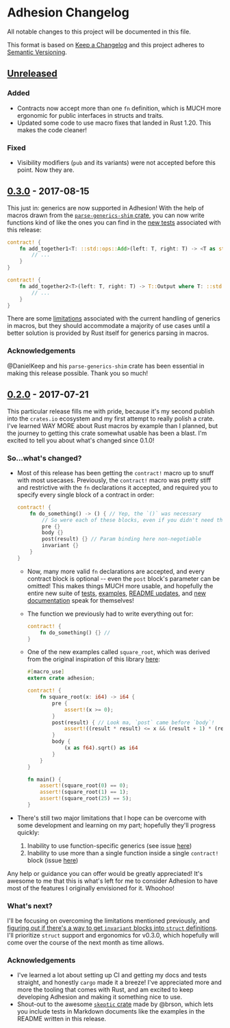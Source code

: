 # Adhesion Changelog

All notable changes to this project will be documented in this file.

This format is based on [Keep a Changelog](https://keepachangelog.com/en/1.0.0/)
and this project adheres to [Semantic Versioning](http://semver.org/spec/v2.0.0.html).

## [Unreleased]

### Added

* Contracts now accept more than one `fn` definition, which is MUCH more
    ergonomic for public interfaces in structs and traits.
* Updated some code to use macro fixes that landed in Rust 1.20. This makes the
    code cleaner!

### Fixed

* Visibility modifiers (`pub` and its variants) were not accepted before this
    point. Now they are.

## [0.3.0] - 2017-08-15

This just in: generics are now supported in Adhesion! With the help of macros
drawn from the [`parse-generics-shim` crate](https://crates.io/crates/parse-generics-shim),
you can now write functions kind of like the ones you can find in the [new
tests](https://github.com/ErichDonGubler/adhesion-rs/blob/master/tests/lib.rs#L158)
associated with this release:

```rust
contract! {
    fn add_together1<T: ::std::ops::Add>(left: T, right: T) -> <T as std::ops::Add>::Output {
        // ...
    }
}

contract! {
    fn add_together2<T>(left: T, right: T) -> T::Output where T: ::std::ops::Add {
        // ...
    }
}
```

There are some [limitations](https://docs.rs/parse-generics-shim/*/parse_generics_shim/index.html)
associated with the current handling of generics in macros, but they should
accommodate a majority of use cases until a better solution is provided by Rust
itself for generics parsing in macros.

### Acknowledgements

@DanielKeep and his `parse-generics-shim` crate has been essential in making
this release possible. Thank you so much!

## [0.2.0] - 2017-07-21

This particular release fills me with pride, because it's my second publish into
the `crates.io` ecosystem and my first attempt to really polish a crate. I've
learned WAY MORE about Rust macros by example than I planned, but the journey
to getting this crate somewhat usable has been a blast. I'm excited to tell you
about what's changed since 0.1.0!

### So...what's changed?

* Most of this release has been getting the `contract!` macro up to snuff with
    most usecases. Previously, the `contract!` macro was pretty stiff and
    restrictive with the `fn` declarations it accepted, and required you to
    specify every single block of a contract in order:

    ```rust
    contract! {
        fn do_something() -> () { // Yep, the `()` was necessary
            // So were each of these blocks, even if you didn't need them
            pre {}
            body {}
            post(result) {} // Param binding here non-negotiable
            invariant {}
        }
    }
    ```

    * Now, many more valid `fn` declarations are accepted, and every contract
        block is optional -- even the `post` block's parameter can be omitted!
        This makes things MUCH more usable, and hopefully the entire new suite
        of [tests](https://github.com/ErichDonGubler/adhesion-rs/tree/master/tests),
        [examples](https://github.com/ErichDonGubler/adhesion-rs/tree/master/examples),
        [README updates](https://github.com/ErichDonGubler/adhesion-rs/blob/master/README.md),
        and [new documentation](https://docs.rs/adhesion) speak for themselves!

    * The function we previously had to write everything out for:
        ```rust
        contract! {
            fn do_something() {} //
        }
        ```

    * One of the new examples called `square_root`, which was derived from the
        original inspiration of this library [here](https://tour.dlang.org/tour/en/gems/contract-programming):
        ```rust
        #[macro_use]
        extern crate adhesion;

        contract! {
            fn square_root(x: i64) -> i64 {
                pre {
                    assert!(x >= 0);
                }
                post(result) { // Look ma, `post` came before `body`!
                    assert!((result * result) <= x && (result + 1) * (result + 1) > x);
                }
                body {
                    (x as f64).sqrt() as i64
                }
            }
        }

        fn main() {
            assert!(square_root(0) == 0);
            assert!(square_root(1) == 1);
            assert!(square_root(25) == 5);
        }
        ```
* There's still two major limitations that I hope can be overcome with some
    development and learning on my part; hopefully they'll progress quickly:
    1. Inability to use function-specific generics (see issue [here](https://github.com/ErichDonGubler/adhesion-rs/issues/18))
    2. Inability to use more than a single function inside a single `contract!`
        block (issue [here](https://github.com/ErichDonGubler/adhesion-rs/issues/15))

Any help or guidance you can offer would be greatly appreciated! It's awesome
to me that this is what's left for me to consider Adhesion to have most of the
features I originally envisioned for it. Whoohoo!

### What's next?

I'll be focusing on overcoming the limitations mentioned previously, and
[figuring out if there's a way to get `invariant` blocks into `struct`
definitions](https://github.com/ErichDonGubler/adhesion-rs/issues/23). I'll
prioritize `struct` support and ergonomics for v0.3.0, which hopefully will
come over the course of the next month as time allows.

### Acknowledgements

* I've learned a lot about setting up CI and getting my docs and tests
    straight, and honestly `cargo` made it a breeze! I've appreciated more and
    more the tooling that comes with Rust, and am excited to keep developing
    Adhesion and making it something nice to use.
* Shout-out to the awesome [`skeptic` crate](https://github.com/brson/rust-skeptic)
    made by @brson, which lets you include tests in Markdown documents like the
    examples in the README written in this release.

[Unreleased]: https://github.com/erichdongubler/adhesion-rs/compare/v0.3.0...master
[0.3.0]: https://github.com/erichdongubler/adhesion-rs/compare/v0.2.0...v0.3.0
[0.2.0]: https://github.com/erichdongubler/adhesion-rs/compare/c34f4006af894faa23b534fc2243720e4b7b5370...v0.2.0
